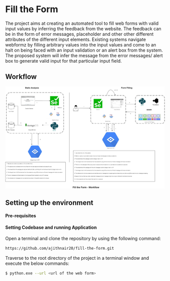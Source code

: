 # Fill the Form

The project aims at creating an automated tool to fill web forms with valid input values by inferring the feedback from the website. The feedback can be in the form of error messages, placeholder and other other different attributes of the different input elements. Existing systems navigate webformz by filling arbitrary values into the input values and come to an halt on being faced with an input validation or an alert box from the system. The proposed system will infer the message from the error messages/ alert box to generate valid input for that particular input field.

## Workflow
![System Workflow](project_artifacts/SystemDesign.jpg "System Workflow")


## Setting up the environment
#### Pre-requisites
#### Setting Codebase and running Application
Open a terminal and clone the repository by using the following command:
```sh
https://github.com/ajithnair20/fill-the-form.git
```
Traverse to the root directory of the project in a terminal window and execute the below commands:
```sh
$ python.exe --url <url of the web form>
```
